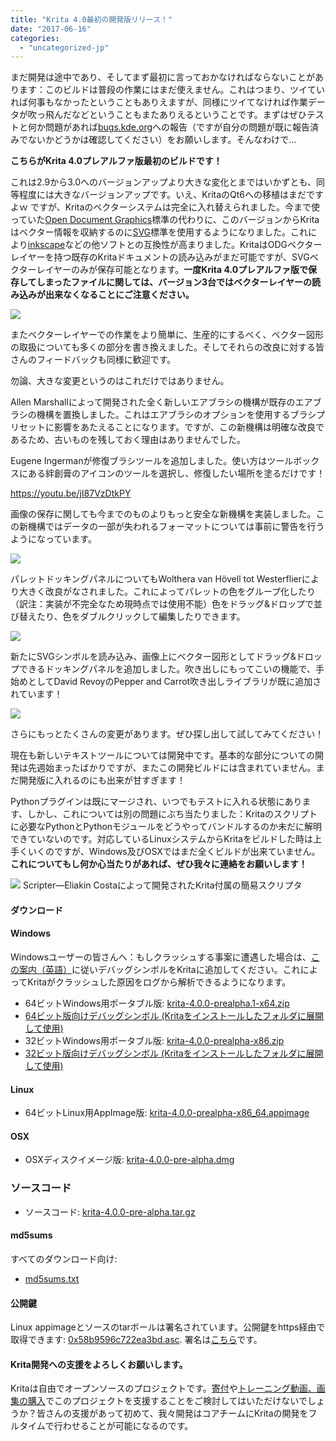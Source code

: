 ```yaml
---
title: "Krita 4.0最初の開発版リリース！"
date: "2017-06-16"
categories: 
  - "uncategorized-jp"
---
```


まだ開発は途中であり、そしてまず最初に言っておかなければならないことがあります：このビルドは普段の作業にはまだ使えません。これはつまり、ツイていれば何事もなかったということもありえますが、同様にツイてなければ作業データが吹っ飛んだなどということもまたありえるということです。まずはぜひテストと何か問題があれば[bugs.kde.org](https://bugs.kde.org)への報告（ですが自分の問題が既に報告済みでないかどうかは確認してください）をお願いします。そんなわけで…

**こちらがKrita 4.0プレアルファ版最初のビルドです！**

これは2.9から3.0へのバージョンアップより大きな変化とまではいかずとも、同等程度には大きなバージョンアップです。いえ、KritaのQt6への移植はまだですよｗ ですが、Kritaのベクターシステムは完全に入れ替えられました。今まで使っていた[Open Document Graphics](https://docs.oasis-open.org/office/v1.2/OpenDocument-v1.2.html)標準の代わりに、このバージョンからKritaはベクター情報を収納するのに[SVG](https://www.w3.org/TR/SVG/)標準を使用するようになりました。これにより[inkscape](https://inkscape.org)などの他ソフトとの互換性が高まりました。KritaはODGベクターレイヤーを持つ既存のKritaドキュメントの読み込みがまだ可能ですが、SVGベクターレイヤーのみが保存可能となります。**一度Krita 4.0プレアルファ版で保存してしまったファイルに関しては、バージョン3台ではベクターレイヤーの読み込みが出来なくなることにご注意ください。**

[![](/images/posts/2017/vector-934x1024.png)](/images/posts/2017/vector.png)

またベクターレイヤーでの作業をより簡単に、生産的にするべく、ベクター図形の取扱についても多くの部分を書き換えました。そしてそれらの改良に対する皆さんのフィードバックも同様に歓迎です。

勿論、大きな変更というのはこれだけではありません。

Allen Marshallによって開発された全く新しいエアブラシの機構が既存のエアブラシの機構を置換しました。これはエアブラシのオプションを使用するブラシプリセットに影響をあたえることになります。ですが、この新機構は明確な改良であるため、古いものを残しておく理由はありませんでした。

Eugene Ingermanが修復ブラシツールを追加しました。使い方はツールボックスにある絆創膏のアイコンのツールを選択し、修復したい場所を塗るだけです！

https://youtu.be/jI87VzDtkPY

画像の保存に関しても今までのものよりもっと安全な新機構を実装しました。この新機構ではデータの一部が失われるフォーマットについては事前に警告を行うようになっています。

[![](/images/posts/2017/warnings.png)](/images/posts/2017/warnings.png)

パレットドッキングパネルについてもWolthera van Hövell tot Westerflierにより大きく改良がなされました。これによってパレットの色をグループ化したり（訳注：実装が不完全なため現時点では使用不能）色をドラッグ&ドロップで並び替えたり、色をダブルクリックして編集したりできます。

[![](/images/posts/2017/palette_dnd.png)](/images/posts/2017/palette_dnd.png)

新たにSVGシンボルを読み込み、画像上にベクター図形としてドラッグ&ドロップできるドッキングパネルを追加しました。吹き出しにもってこいの機能で、手始めとしてDavid RevoyのPepper and Carrot吹き出しライブラリが既に追加されています！

[![](/images/posts/2017/symbol.png)](/images/posts/2017/symbol.png)

さらにもっとたくさんの変更があります。ぜひ探し出して試してみてください！

現在も新しいテキストツールについては開発中です。基本的な部分についての開発は先週始まったばかりですが、またこの開発ビルドには含まれていません。まだ開発版に入れるのにも出来が甘すぎます！

Pythonプラグインは既にマージされ、いつでもテストに入れる状態にあります、しかし、これについては別の問題にぶち当たりました：Kritaのスクリプトに必要なPythonとPythonモジュールをどうやってバンドルするのか未だに解明できていないのです。対応しているLinuxシステムからKritaをビルドした時は上手くいくのですが、Windows及びOSXではまだ全くビルドが出来ていません。**これについてもし何か心当たりがあれば、ぜひ我々に連絡をお願いします！**

[![](/images/posts/2017/scripter.png)](/images/posts/2017/scripter.png) Scripter―Eliakin Costaによって開発されたKrita付属の簡易スクリプタ

#### ダウンロード

#### Windows

Windowsユーザーの皆さんへ：もしクラッシュする事案に遭遇した場合は、[この案内（英語）](https://docs.krita.org/Dr._Mingw_debugger)に従いデバッグシンボルをKritaに追加してください。これによってKritaがクラッシュした原因をログから解析できるようになります。

- 64ビットWindows用ポータブル版: [krita-4.0.0-prealpha.1-x64.zip](https://download.kde.org/unstable/krita/4.0.0-prealpha/krita-4.0.0-prealpha.1-x64.zip)
- [64ビット版向けデバッグシンボル (Kritaをインストールしたフォルダに展開して使用)](https://download.kde.org/unstable/krita/4.0.0-prealpha/krita-4.0.0-prealpha.1-x64-dbg.zip)
- 32ビットWindows用ポータブル版: [krita-4.0.0-prealpha-x86.zip](https://download.kde.org/unstable/krita/4.0.0-prealpha/krita-4.0.0-prealpha-x86.zip)
- [32ビット版向けデバッグシンボル (Kritaをインストールしたフォルダに展開して使用)](https://download.kde.org/unstable/krita/4.0.0-prealpha/krita-4.0.0-prealpha-x86-dbg.zip)

#### Linux

- 64ビットLinux用AppImage版: [krita-4.0.0-prealpha-x86\_64.appimage](https://download.kde.org/unstable/krita/4.0.0-prealpha/krita-4.0.0-pre-alpha-x86_64.appimage)

#### OSX

- OSXディスクイメージ版: [krita-4.0.0-pre-alpha.dmg](https://download.kde.org/unstable/krita/4.0.0-prealpha/krita-4.0.0-prealpha.dmg)

### ソースコード

- ソースコード: [krita-4.0.0-pre-alpha.tar.gz](https://download.kde.org/unstable/krita/4.0.0-prealpha/krita-4.0.0-prealpha.tar.gz)

#### md5sums

すべてのダウンロード向け:

- [md5sums.txt](https://download.kde.org/stable/krita/3.1.4/md5sums.txt)

#### 公開鍵

Linux appimageとソースのtarボールは署名されています。公開鍵をhttps経由で取得できます: [0x58b9596c722ea3bd.asc](https://share.kde.org/index.php/s/fJ99V5mZvuyD0z8). 署名は[こちら](http://download.kde.org/stable/krita/3.1.4/)です。

#### Krita開発への支援をよろしくお願いします。

Kritaは自由でオープンソースのプロジェクトです。[寄付](https://krita.org/en/support-us/donations/)や[トレーニング動画、画集の購入](https://krita.org/wp-admin/%22https://krita.org/en/support-us/shop)でこのプロジェクトを支援することをご検討してはいただけないでしょうか？皆さんの支援があって初めて、我々開発はコアチームにKritaの開発をフルタイムで行わせることが可能になるのです。
